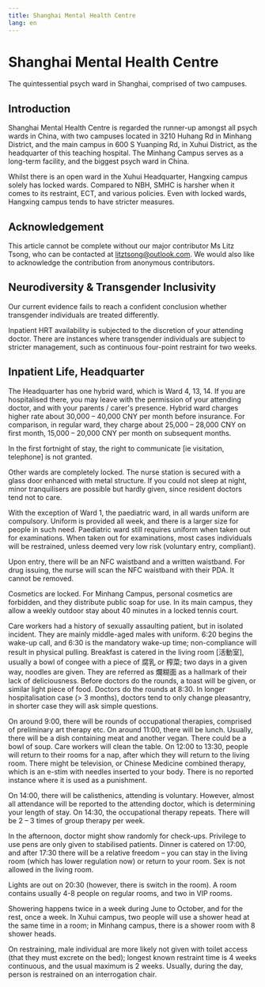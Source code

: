 ```yaml
---
title: Shanghai Mental Health Centre
lang: en
---
```


# Shanghai Mental Health Centre

The quintessential psych ward in Shanghai, comprised of two campuses.

## Introduction

Shanghai Mental Health Centre is regarded the runner-up amongst all psych wards in China, with two campuses located in 3210 Huhang Rd in Minhang District, and the main campus in 600 S Yuanping Rd, in Xuhui District, as the headquarter of this teaching hospital. The Minhang Campus serves as a long-term facility, and the biggest psych ward in China.

Whilst there is an open ward in the Xuhui Headquarter, Hangxing campus solely has locked wards. Compared to NBH, SMHC is harsher when it comes to its restraint, ECT, and various policies. Even with locked wards, Hangxing campus tends to have stricter measures.

## Acknowledgement

This article cannot be complete without our major contributor Ms Litz Tsong, who can be contacted at litztsong@outlook.com. We would also like to acknowledge the contribution from anonymous contributors.

## Neurodiversity & Transgender Inclusivity

Our current evidence fails to reach a confident conclusion whether transgender individuals are treated differently.

Inpatient HRT availability is subjected to the discretion of your attending doctor. There are instances where transgender individuals are subject to stricter management, such as continuous four-point restraint for two weeks.

## Inpatient Life, Headquarter

The Headquarter has one hybrid ward, which is Ward 4, 13, 14. If you are hospitalised there, you may leave with the permission of your attending doctor, and with your parents / carer's presence. Hybrid ward charges higher rate about 30,000 – 40,000 CNY per month before insurance. For comparison, in regular ward, they charge about 25,000 – 28,000 CNY on first month, 15,000 – 20,000 CNY per month on subsequent months.

In the first fortnight of stay, the right to communicate [ie visitation, telephone] is not granted.

Other wards are completely locked. The nurse station is secured with a glass door enhanced with metal structure. If you could not sleep at night, minor tranquilisers are possible but hardly given, since resident doctors tend not to care.

With the exception of Ward 1, the paediatric ward, in all wards uniform are compulsory. Uniform is provided all week, and there is a larger size for people in such need. Paediatric ward still requires uniform when taken out for examinations. When taken out for examinations, most cases individuals will be restrained, unless deemed very low risk (voluntary entry, compliant).

Upon entry, there will be an NFC waistband and a written waistband. For drug issuing, the nurse will scan the NFC waistband with their PDA. It cannot be removed.

Cosmetics are locked. For Minhang Campus, personal cosmetics are forbidden, and they distribute public soap for use. In its main campus, they allow a weekly outdoor stay about 40 minutes in a locked tennis court.

Care workers had a history of sexually assaulting patient, but in isolated incident. They are mainly middle-aged males with uniform. 6:20 begins the wake-up call, and 6:30 is the mandatory wake-up time; non-compliance will result in physical pulling. Breakfast is catered in the living room [活動室], usually a bowl of congee with a piece of 腐乳 or 榨菜; two days in a given way, noodles are given. They are referred as 爛糊面 as a hallmark of their lack of deliciousness. Before doctors do the rounds, a toast will be given, or similar light piece of food. Doctors do the rounds at 8:30. In longer hospitalisation case (> 3 months), doctors tend to only change pleasantry, in shorter case they will ask simple questions.

On around 9:00, there will be rounds of occupational therapies, comprised of preliminary art therapy etc. On around 11:00, there will be lunch. Usually, there will be a dish containing meat and another vegan. There could be a bowl of soup. Care workers will clean the table. On 12:00 to 13:30, people will return to their rooms for a nap, after which they will return to the living room. There might be television, or Chinese Medicine combined therapy, which is an e-stim with needles inserted to your body. There is no reported instance where it is used as a punishment.

On 14:00, there will be calisthenics, attending is voluntary. However, almost all attendance will be reported to the attending doctor, which is determining your length of stay. On 14:30, the occupational therapy repeats. There will be 2 – 3 times of group therapy per week.

In the afternoon, doctor might show randomly for check-ups. Privilege to use pens are only given to stabilised patients.
Dinner is catered on 17:00, and after 17:30 there will be a relative freedom – you can stay in the living room (which has lower regulation now) or return to your room. Sex is not allowed in the living room.

Lights are out on 20:30 (however, there is switch in the room). A room contains usually 4-8 people on regular rooms, and two in VIP rooms.

Showering happens twice in a week during June to October, and for the rest, once a week. In Xuhui campus, two people will use a shower head at the same time in a room; in Minhang campus, there is a shower room with 8 shower heads.

On restraining, male individual are more likely not given with toilet access (that they must excrete on the bed); longest known restraint time is 4 weeks continuous, and the usual maximum is 2 weeks. Usually, during the day, person is restrained on an interrogation chair.
